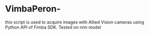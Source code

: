# VimbaPeron-
this script is used to acquire images with Allied Vision cameras using Python API of Fimba SDK. Tested on nnn model 
